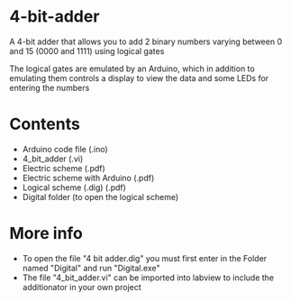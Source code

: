 # 4-bit-adder

A 4-bit adder that allows you to add 2 binary numbers varying between 0 and 15 (0000 and 1111) using logical gates

The logical gates are emulated by an Arduino, which in addition to emulating them controls a display to view the data and some LEDs for entering the numbers

# Contents
 - Arduino code file (.ino)
 - 4_bit_adder (.vi)
 - Electric scheme (.pdf)
 - Electric scheme with Arduino (.pdf)
 - Logical scheme (.dig) (.pdf)
 - Digital folder (to open the logical scheme)

# More info
 - To open the file "4 bit adder.dig" you must first enter in the Folder named "Digital" and run "Digital.exe"
 - The file "4_bit_adder.vi" can be imported into labview to include the additionator in your own project
